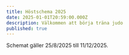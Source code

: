 ```yaml
---
title: Höstschema 2025
date: 2025-01-01T20:59:00.000Z
description: Välkommen att börja träna judo
published: true
---
```


Schemat gäller 25/8/2025 till 11/12/2025.

